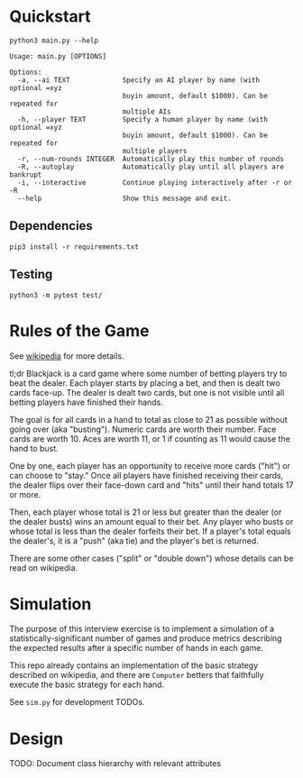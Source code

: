 # Quickstart

    python3 main.py --help

    Usage: main.py [OPTIONS]

    Options:
      -a, --ai TEXT             Specify an AI player by name (with optional =xyz
                                buyin amount, default $1000). Can be repeated for
                                multiple AIs
      -h, --player TEXT         Specify a human player by name (with optional =xyz
                                buyin amount, default $1000). Can be repeated for
                                multiple players
      -r, --num-rounds INTEGER  Automatically play this number of rounds
      -R, --autoplay            Automatically play until all players are bankrupt
      -i, --interactive         Continue playing interactively after -r or -R
      --help                    Show this message and exit.


## Dependencies

    pip3 install -r requirements.txt


## Testing

    python3 -m pytest test/

# Rules of the Game

See [wikipedia](https://en.wikipedia.org/wiki/Blackjack) for more details.

tl;dr Blackjack is a card game where some number of betting players try to beat
the dealer. Each player starts by placing a bet, and then is dealt two cards
face-up. The dealer is dealt two cards, but one is not visible until all betting
players have finished their hands.

The goal is for all cards in a hand to total as close to 21 as possible without
going over (aka "busting").
Numeric cards are worth their number.
Face cards are worth 10.
Aces are worth 11, or 1 if counting as 11 would cause the hand to bust.

One by one, each player has an opportunity to receive more cards ("hit") or can
choose to "stay."
Once all players have finished receiving their cards, the dealer flips over
their face-down card and "hits" until their hand totals 17 or more.

Then, each player whose total is 21 or less but greater than the dealer (or the
dealer busts) wins an amount equal to their bet.
Any player who busts or whose total is less than the dealer forfeits their bet.
If a player's total equals the dealer's, it is a "push" (aka tie) and the
player's bet is returned.

There are some other cases ("split" or "double down") whose details can be
read on wikipedia.

# Simulation

The purpose of this interview exercise is to implement a simulation of a
statistically-significant number of games and produce metrics describing the
expected results after a specific number of hands in each game.

This repo already contains an implementation of the basic strategy described
on wikipedia, and there are `Computer` betters that faithfully execute the
basic strategy for each hand.

See `sim.py` for development TODOs.

# Design

TODO: Document class hierarchy with relevant attributes
